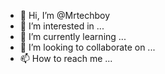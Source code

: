 - 👋 Hi, I’m @Mrtechboy
- 👀 I’m interested in ...
- 🌱 I’m currently learning ...
- 💞️ I’m looking to collaborate on ...
- 📫 How to reach me ...

<!---
Mrtechboy/Mrtechboy is a ✨ special ✨ repository because its `README.md` (this file) appears on your GitHub profile.
You can click the Preview link to take a look at your changes.
--->
